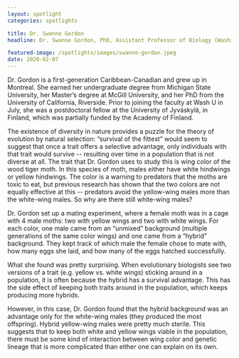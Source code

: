 ```yaml
---
layout: spotlight
categories: spotlights

title: Dr. Swanne Gordon
headline: Dr. Swanne Gordon, PhD, Assistant Professor of Biology (Washington University in St. Louis). <p> Dr. Gordon is an evolutionary biologist and behavioral ecologist, interested in why and specific color patterns have evolved in different species and how it is related to the threat of predators.

featured-image: /spotlights/images/swanne-gordon.jpeg
date: 2020-02-07
---
```


Dr. Gordon is a first-generation Caribbean-Canadian and grew up in Montreal. She earned her undergraduate degree from Michigan State University, her Master’s degree at McGill University, and her PhD from the University of California, Riverside. Prior to joining the faculty at Wash U in July, she was a postdoctoral fellow at the University of Jyväskylä, in Finland, which was partially funded by the Academy of Finland.

The existence of diversity in nature provides a puzzle for the theory of evolution by natural selection: “survival of the fittest” would seem to suggest that once a trait offers a selective advantage, only individuals with that trait would survive -- resulting over time in a population that is not diverse at all. The trait that Dr. Gordon uses to study this is wing color of the wood tiger moth. In this species of moth, males either have white hindwings or yellow hindwings. The color is a warning to predators that the moths are toxic to eat, but previous research has shown that the two colors are not equally effective at this -- predators avoid the yellow-wing males more than the white-wing males. So why are there still white-wing males?

Dr. Gordon set up a mating experiment, where a female moth was in a cage with 4 male moths: two with yellow wings and two with white wings. For each color, one male came from an “unmixed” background (multiple generations of the same color wings) and one came from a “hybrid” background. They kept track of which male the female chose to mate with, how many eggs she laid, and how many of the eggs hatched successfully.

What she found was pretty surprising. When evolutionary biologists see two versions of a trait (e.g. yellow vs. white wings) sticking around in a population, it is often because the hybrid has a survival advantage. This has the side effect of keeping both traits around in the population, which keeps producing more hybrids.

However, in this case, Dr. Gordon found that the hybrid background was an advantage only for the white-wing males (they produced the most offspring). Hybrid yellow-wing males were pretty much sterile. This suggests that to keep both white and yellow wings viable in the population, there must be some kind of interaction between wing color and genetic lineage that is more complicated than either one can explain on its own. 
